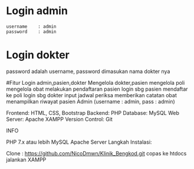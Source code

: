 # Login admin
```
username    : admin
password    : admin
```

# Login dokter
password adalah username, password dimasukan nama dokter nya

#Fitur
Login admin,pasien,dokter Mengelola dokter,pasien mengelola poli mengelola obat melakukan pendaftaran pasien login sbg pasien mendaftar ke poli login sbg dokter input jadwal periksa memberikan catatan obat menampilkan riwayat pasien Admin (username : admin, pass : admin)

Frontend: HTML, CSS, Bootstrap Backend: PHP Database: MySQL Web Server: Apache XAMPP Version Control: Git

INFO

PHP 7.x atau lebih MySQL Apache Server Langkah Instalasi:

Clone : https://github.com/NicoDmwn/Klinik_Bengkod.git copas ke htdocs jalankan XAMPP
